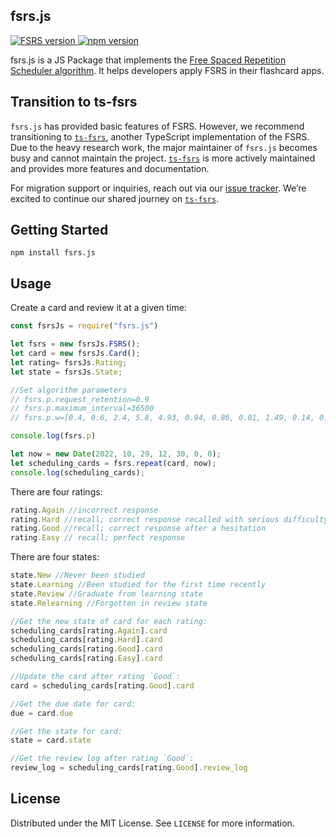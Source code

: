 ## fsrs.js

<a href="https://github.com/open-spaced-repetition/fsrs4anki/wiki/The-Algorithm#fsrs-v4">
    <img src="https://img.shields.io/badge/FSRS-v4-blue" alt="FSRS version">
</a>
<a href="https://www.npmjs.com/package/fsrs.js">
    <img src="https://img.shields.io/npm/v/fsrs.js" alt="npm version">
</a>


fsrs.js is a JS Package that implements the [Free Spaced Repetition Scheduler algorithm](https://github.com/open-spaced-repetition/free-spaced-repetition-scheduler). It helps developers apply FSRS in their flashcard apps.

## Transition to ts-fsrs

`fsrs.js` has provided basic features of FSRS. However, we recommend transitioning to [`ts-fsrs`](https://github.com/open-spaced-repetition/ts-fsrs), another TypeScript implementation of the FSRS. Due to the heavy research work, the major maintainer of `fsrs.js` becomes busy and cannot maintain the project. [`ts-fsrs`](https://github.com/open-spaced-repetition/ts-fsrs) is more actively maintained and provides more features and documentation.

For migration support or inquiries, reach out via our [issue tracker](https://github.com/open-spaced-repetition/ts-fsrs/issues). We’re excited to continue our shared journey on [`ts-fsrs`](https://github.com/open-spaced-repetition/ts-fsrs).

## Getting Started

```
npm install fsrs.js
```

## Usage

Create a card and review it at a given time:

```js
const fsrsJs = require("fsrs.js")

let fsrs = new fsrsJs.FSRS();
let card = new fsrsJs.Card();
let rating= fsrsJs.Rating;
let state = fsrsJs.State;

//Set algorithm parameters
// fsrs.p.request_retention=0.9
// fsrs.p.maximum_interval=36500
// fsrs.p.w=[0.4, 0.6, 2.4, 5.8, 4.93, 0.94, 0.86, 0.01, 1.49, 0.14, 0.94, 2.18, 0.05, 0.34, 1.26, 0.29, 2.61]

console.log(fsrs.p)

let now = new Date(2022, 10, 29, 12, 30, 0, 0);
let scheduling_cards = fsrs.repeat(card, now);
console.log(scheduling_cards);
```

There are four ratings:

```js
rating.Again //incorrect response
rating.Hard //recall; correct response recalled with serious difficulty
rating.Good //recall; correct response after a hesitation
rating.Easy // recall; perfect response
```

There are four states:

```js
state.New //Never been studied
state.Learning //Been studied for the first time recently
state.Review //Graduate from learning state
state.Relearning //Forgotten in review state
```

```js
//Get the new state of card for each rating:
scheduling_cards[rating.Again].card
scheduling_cards[rating.Hard].card
scheduling_cards[rating.Good].card
scheduling_cards[rating.Easy].card

//Update the card after rating `Good`:
card = scheduling_cards[rating.Good].card

//Get the due date for card:
due = card.due

//Get the state for card:
state = card.state

//Get the review log after rating `Good`:
review_log = scheduling_cards[rating.Good].review_log
```

## License

Distributed under the MIT License. See `LICENSE` for more information.
